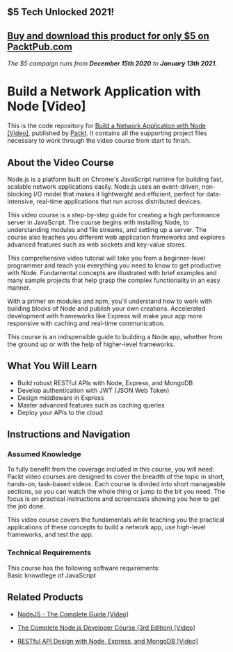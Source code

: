 ## $5 Tech Unlocked 2021!
[Buy and download this product for only $5 on PacktPub.com](https://www.packtpub.com/)
-----
*The $5 campaign         runs from __December 15th 2020__ to __January 13th 2021.__*

# Build a Network Application with Node [Video]
This is the code repository for [Build a Network Application with Node [Video]](https://www.packtpub.com/web-development/build-network-application-node-video?utm_source=github&utm_medium=repository&utm_campaign=9781782168270), published by [Packt](https://www.packtpub.com/?utm_source=github). It contains all the supporting project files necessary to work through the video course from start to finish.
## About the Video Course
Node.js is a platform built on Chrome's JavaScript runtime for building fast, scalable network applications easily. Node.js uses an event-driven, non-blocking I/O model that makes it lightweight and efficient, perfect for data-intensive, real-time applications that run across distributed devices.

This video course is a step-by-step guide for creating a high performance server in JavaScript. The course begins with installing Node, to understanding modules and file streams, and setting up a server. The course also teaches you different web application frameworks and explores advanced features such as web sockets and key-value stores.

This comprehensive video tutorial will take you from a beginner-level programmer and teach you everything you need to know to get productive with Node. Fundamental concepts are illustrated with brief examples and many sample projects that help grasp the complex functionality in an easy manner.

With a primer on modules and npm, you'll understand how to work with building blocks of Node and publish your own creations. Accelerated development with frameworks like Express will make your app more responsive with caching and real-time communication.

This course is an indispensible guide to building a Node app, whether from the ground up or with the help of higher-level frameworks.

<H2>What You Will Learn</H2>
<DIV class=book-info-will-learn-text>
<UL>
<LI>Build robust RESTful APIs with Node, Express, and MongoDB 
<LI>Develop authentication with JWT (JSON Web Token) 
<LI>Design middleware in Express 
<LI>Master advanced features such as caching queries 
<LI>Deploy your APIs to the cloud </LI></UL></DIV>

## Instructions and Navigation
### Assumed Knowledge
To fully benefit from the coverage included in this course, you will need:<br/>
Packt video courses are designed to cover the breadth of the topic in short, hands-on, task-based videos. Each course is divided into short manageable sections, so you can watch the whole thing or jump to the bit you need. The focus is on practical instructions and screencasts showing you how to get the job done.

This video course covers the fundamentals while teaching you the practical applications of these concepts to build a network app, use high-level frameworks, and test the app.
### Technical Requirements
This course has the following software requirements:<br/>
Basic knowdlege of JavaScript  

## Related Products
* [NodeJS - The Complete Guide [Video]](https://www.packtpub.com/application-development/nodejs-complete-guide-video?utm_source=github&utm_medium=repository&utm_campaign=9781838826864)

* [The Complete Node.js Developer Course (3rd Edition) [Video]](https://www.packtpub.com/application-development/complete-nodejs-developer-course-3rd-edition-video?utm_source=github&utm_medium=repository&utm_campaign=9781789955071)

* [RESTful API Design with Node, Express, and MongoDB [Video]](https://www.packtpub.com/application-development/restful-api-design-node-express-and-mongodb-video?utm_source=github&utm_medium=repository&utm_campaign=9781838642723)

